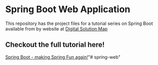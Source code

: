 # Spring Boot Web Application
This repository has the project files for a tutorial series on Spring Boot available from by website at [Digital Solution Map](https://springframework.guru)

## Checkout the full tutorial here!
[Spring Boot - making Spring Fun again!](https://springframework.guru/spring-boot-web-application-part-1-spring-initializr/)"# spring-web" 

